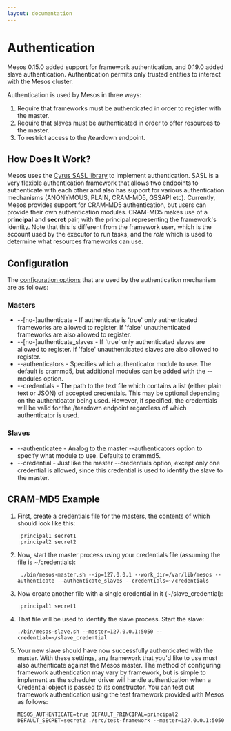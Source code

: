 ```yaml
---
layout: documentation
---
```


# Authentication

Mesos 0.15.0 added support for framework authentication, and 0.19.0 added slave authentication.  Authentication permits only trusted entities to interact with the Mesos cluster.

Authentication is used by Mesos in three ways:

1. Require that frameworks must be authenticated in order to register with the master.
2. Require that slaves must be authenticated in order to offer resources to the master.
3. To restrict access to the /teardown endpoint.

## How Does It Work?

Mesos uses the [Cyrus SASL library](http://asg.web.cmu.edu/sasl/) to implement authentication.  SASL is a very flexible authentication framework that allows two endpoints to authenticate with each other and also has support for various authentication mechanisms (ANONYMOUS, PLAIN, CRAM-MD5, GSSAPI etc).  Currently, Mesos provides support for CRAM-MD5 authentication, but users can provide their own authentication modules.  CRAM-MD5 makes use of a **principal** and **secret** pair, with the principal representing the framework's identity.  Note that this is different from the framework *user*, which is the account used by the executor to run tasks, and the *role* which is used to determine what resources frameworks can use.

## Configuration

The [configuration options](configuration.md) that are used by the authentication mechanism are as follows:

### Masters

* --[no-]authenticate - If authenticate is 'true' only authenticated frameworks are allowed to register. If 'false' unauthenticated frameworks are also allowed to register.
* --[no-]authenticate_slaves - If 'true' only authenticated slaves are allowed to register. If 'false' unauthenticated slaves are also allowed to register.
* --authenticators - Specifies which authenticator module to use.  The default is crammd5, but additional modules can be added with the --modules option.
* --credentials - The path to the text file which contains a list (either plain text or JSON) of accepted credentials.  This may be optional depending on the authenticator being used.  However, if specified, the credentials will be valid for the /teardown endpoint regardless of which authenticator is used.

### Slaves

* --authenticatee - Analog to the master --authenticators option to specify what module to use.  Defaults to crammd5.
* --credential - Just like the master --credentials option, except only one credential is allowed, since this credential is used to identify the slave to the master.

## CRAM-MD5 Example

1. First, create a credentials file for the masters, the contents of which should look like this:

        principal1 secret1
        principal2 secret2

2. Now, start the master process using your credentials file (assuming the file is ~/credentials):

        ./bin/mesos-master.sh --ip=127.0.0.1 --work_dir=/var/lib/mesos --authenticate --authenticate_slaves --credentials=~/credentials

3. Now create another file with a single credential in it (~/slave_credential):

        principal1 secret1

4.  That file will be used to identify the slave process.  Start the slave:

        ./bin/mesos-slave.sh --master=127.0.0.1:5050 --credential=~/slave_credential

5.  Your new slave should have now successfully authenticated with the master.  With these settings, any framework that you'd like to use must also authenticate against the Mesos master.  The method of configuring framework authentication may vary by framework, but is simple to implement as the scheduler driver will handle authentication when a Credential object is passed to its constructor.  You can test out framework authentication using the test framework provided with Mesos as follows:

        MESOS_AUTHENTICATE=true DEFAULT_PRINCIPAL=principal2 DEFAULT_SECRET=secret2 ./src/test-framework --master=127.0.0.1:5050
